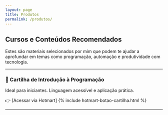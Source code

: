 ```yaml
---
layout: page
title: Produtos
permalink: /produtos/
---
```


## Cursos e Conteúdos Recomendados

Estes são materiais selecionados por mim que podem te ajudar a aprofundar em temas como programação, automação e produtividade com tecnologia.

---

### 🚀 Cartilha de Introdução à Programação

Ideal para iniciantes. Linguagem acessível e aplicação prática.

👉 [Acessar via Hotmart]
{% include hotmart-botao-cartilha.html %}

---


